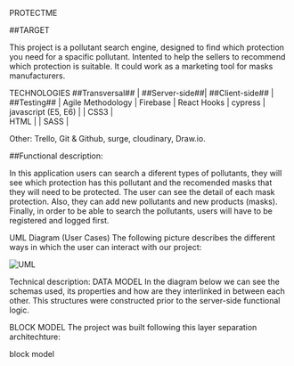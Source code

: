 PROTECTME

##TARGET

This project is a pollutant search engine, designed to find which protection you need for a spacific pollutant. Intented to help the sellers to recommend which protection is suitable. It could work as a marketing tool for masks manufacturers.


TECHNOLOGIES
##Transversal##	    | ##Server-side##| ##Client-side## | ##Testing## |
Agile Methodology   |	Firebase     |	React Hooks    | cypress     |     
javascript (E5, E6)	|                |   	CSS3       |	
HTML	            |                |	    SASS       |


Other: Trello, Git & Github, surge, cloudinary, Draw.io.

##Functional description:

In this application users can search a diferent types of pollutants, they will see which protection has this pollutant and the recomended masks that they will need to be protected. The user can see the detail of each mask protection. Also, they can add new pollutants and new products (masks). Finally, in order to be able to search the pollutants, users will have to be registered and logged first.


UML Diagram (User Cases)
The following picture describes the different ways in which the user can interact with our project:

![UML]()



Technical description:
DATA MODEL
In the diagram below we can see the schemas used, its properties and how are they interlinked in between each other. This structures were constructed prior to the server-side functional logic.



BLOCK MODEL
The project was built following this layer separation architechture:

block model